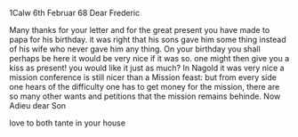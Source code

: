  1Calw 6th Februar 68
Dear Frederic

Many thanks for your letter and for the great present you have made to papa for his birthday. it was right that his sons gave him some thing instead of his wife who never gave him any thing. On your birthday you shall perhaps be here it would be very nice if it was so. one might then give you a kiss as present! you would like it just as much? In Nagold it was very nice a mission conference is still nicer than a Mission feast: but from every side one hears of the difficulty one has to get money for the mission, there are so many other wants and petitions that the mission remains behinde. 
 Now Adieu dear Son

love to both tante in your house
